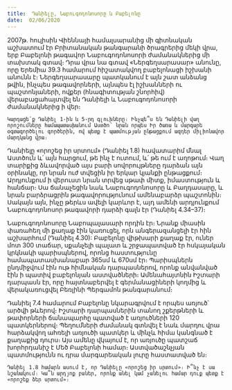 ```yaml
---
title:  Դանիելը, Նաբուգոդոնոսորը և Բաբելոնը
date:  02/06/2020
---
```


2007թ. հուլիսին Վիեննայի համալսարանից մի գիտնական աշխատում էր Բրիտանական թանգարանի ծրագրերից մեկի վրա, երբ Բաբելոնի թագավոր Նաբուգոդոնոսորի ժամանակներից մի տախտակ գտավ։ Դրա վրա նա գտավ «Ներգեղսարասար» անունը, որը Երեմիա 39.3 համարում հիշատակվող բաբելոնացի իշխանի անունն է։ Ներգեղսարասարը պատկանում է այն շատ անձանց թվին, ինչպես թագավորների, այնպես էլ իշխանների ու պաշտոնյաների, ովքեր (հնագիտության շնորհիվ) վերաբացահայտվել են Դանիելի և Նաբուգոդոնոսորի ժամանակներից ի վեր։

`Կարդացե՛ք Դանիել 1-ին և 5-րդ գլուխները։ Ինչպե՞ս են Դանիելի վաղ որոշումները համապատասխանում Աստծո՝ նրան որպես Իր ծառա և մարգարե օգտագործելու գործերին, ով պետք է պատմության ընթացքում ազդեր միլիոնավոր մարդկանց վրա։`

Դանիելը «որոշեց իր սրտում» (Դանիել 1.8) հավատարիմ մնալ Աստծուն և՛ այն հարցում, թե ինչ է ուտում, և՛ թե ում է աղոթում։ Վաղ տարիքից ձևավորված այս բարի սովորույթները դարձան այն օրինակը, որ նրան ուժ տվեցին իր երկար կյանքի ընթացքում։ Արդյունքում ի վերուստ նրան տրվեց սթափ միտք, իմաստություն և հանճար։ Սա ճանաչեցին նաև Նաբուգոդոնոսորը և Բաղդասարը, և նրան բարձրացրին թագավորությունում ամենաբարձր պաշտոնին։ Սակայն այն, ինչը թերևս ավելի կարևոր է, այդ ամենի արդյունքում Նաբուգոդոնոսոր թագավորի դարձի գալն էր (Դանիել 4.34–37)։

Նաբուգոդոնոսորը Նաբոպալասարի որդին էր։ Նրանք միասին փառահեղ մի քաղաք էին կառուցել, որն անգերազանցելի էր հին աշխարհում (Դանիել 4.30): Բաբելոնը վիթխարի քաղաք էր, ուներ մոտ 300 տաճար, սքանչելի պալատ և շրջապատված էր հսկայական կրկնակի պարիսպներով, որոնց հաստությունը համապատասխանաբար 365սմ և 670սմ էր։ Պարիսպներն ընդմիջվում էին ութ հիմնական դարպասներով, որոնք անվանված էին ի պատիվ բաբելոնյան աստվածների։ Ամենահայտնին Իշտարի դարպասն էր, որը հայտնաբերվել է գերմանացիների կողմից և վերակառուցվել Բեռլինի Պերգամոն թանգարանում։

Դանիել 7.4 համարում Բաբելոնը նկարագրվում է որպես առյուծ՝ արծվի թևերով։ Իշտարի դարպասներին տանող շքերթների և թափորների ճանապարհը պատված է առյուծների 120 պատկերներով։ Պեղումների ժամանակ գտնվել է նաև մարդու վրա հարձակվող ահռելի առյուծի պատկեր և մինչև հիմա կանգնած է քաղաքից դուրս։ Այս ամենը վկայում է, որ առյուծը պատշաճ խորհրդանիշ է Մեծ Բաբելոնի համար։ Աստվածաշնչյան պատմությունն ու դրա մարգարեական լուրը հաստատված են։

`Դանիել 1.8 համարն ասում է, որ Դանիելը «որոշեց իր սրտում»։ Ի՞նչ է սա նշանակում։ Կա՞ն արդյոք բաներ, որոնք անել կամ չանելու համար դուք պետք է «որոշեք ձեր սրտում»։`